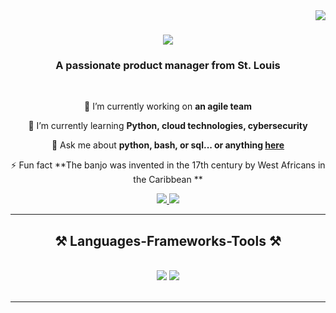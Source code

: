 <img align="right" src="https://visitor-badge.laobi.icu/badge?page_id=Twila.Armstrong" />

<h1 align="center">
    <img src="https://readme-typing-svg.herokuapp.com/?font=Righteous&size=35&center=true&vCenter=true&width=500&height=70&duration=4000&lines=Hi+There!+👋;+I'm+Twila+Armstrong!;" />
</h1>

<h3 align="center">A passionate product manager from St. Louis</h3>

<br/>

<div align="center">
 
 🔭 I’m currently working on **an agile team**
 
 🌱 I’m currently learning **Python, cloud technologies, cybersecurity**

💬 Ask me about **python, bash, or sql... or anything [here](https://github.com/tca1275/SouthernGirl)**

⚡ Fun fact **The banjo was invented in the 17th century by West Africans in the Caribbean **

 </div>
 
<div align="center"> 
  <a href="mailto:tca1275@gmail.com">
    <img src="https://img.shields.io/badge/Gmail-333333?style=for-the-badge&logo=gmail&logoColor=red" />
  </a>
  <a href="https://linkedin.cwww.linkedin.com/in/twila-a-3492ab224" target="_blank">
    <img src="https://img.shields.io/badge/LinkedIn-0077B5?style=for-the-badge&logo=linkedin&logoColor=white" target="_blank" />
  </a>

  </a>
</div>

 <hr/>
 
<h2 align="center">⚒️ Languages-Frameworks-Tools ⚒️</h2>
<br/>
<div align="center">
    <img src="https://skillicons.dev/icons?i=vscode,github,bash,git" />
    <img src="https://skillicons.dev/icons?i=java,python,mysql,aws,azure" /><br>
</div>

<br/>
<hr/>

